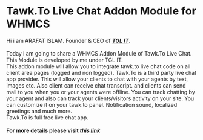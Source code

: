 # Tawk.To Live Chat Addon Module for WHMCS

Hi i am ARAFAT ISLAM. Founder & CEO of <a href="https://tglit.com"><b><i>TGL IT</i></b></a>.<br/><br/>
Today i am going to share a WHMCS Addon Module of Tawk.To Live Chat. This Module is developed by me under TGL IT.<br/>
This addon module will allow you to integrate tawk.to live chat code on all client area pages (logged and non logged). Tawk.To is a third party live chat app provider. This will allow your clients to chat with your agents by text, images etc. Also client can receive chat transcript. and clients can send mail to you when you or your agents were offline. You can track chatting by your agent and also can track your clients/visitors activity on your site. You can customize it on your tawk.to panel. Notification sound, localized greetings and much more.<br/>
Tawk.To is full free live chat app.<br/><br/>
<b>For more details please visit <a href="https://arafatkn.com/?p=180"><i>this link</i></a></b>
